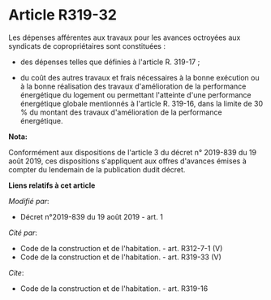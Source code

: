 # Article R319-32

Les dépenses afférentes aux travaux pour les avances octroyées aux syndicats de copropriétaires sont constituées :

- des dépenses telles que définies à l'article R. 319-17 ;

- du coût des autres travaux et frais nécessaires à la bonne exécution ou à la bonne réalisation des travaux d'amélioration
de la performance énergétique du logement ou permettant l'atteinte d'une performance énergétique globale mentionnés à
l'article R. 319-16, dans la limite de 30 % du montant des travaux d'amélioration de la performance énergétique.

**Nota:**

Conformément aux dispositions de l'article 3 du décret n° 2019-839 du 19 août 2019, ces dispositions s'appliquent aux offres
d'avances émises à compter du lendemain de la publication dudit décret.

**Liens relatifs à cet article**

_Modifié par_:

  - Décret n°2019-839 du 19 août 2019 - art. 1

_Cité par_:

  - Code de la construction et de l'habitation. - art. R312-7-1 (V)
  - Code de la construction et de l'habitation. - art. R319-33 (V)

_Cite_:

  - Code de la construction et de l'habitation. - art. R319-16
